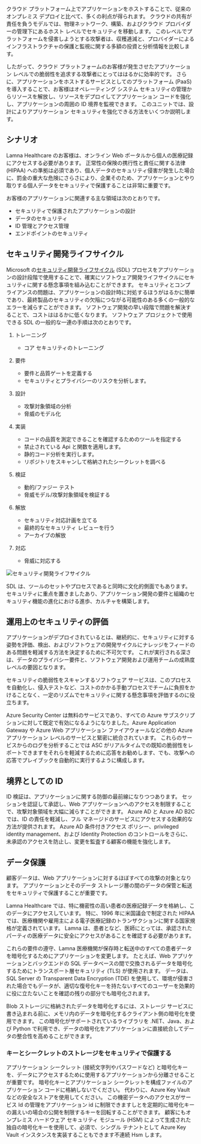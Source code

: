 クラウド プラットフォーム上でアプリケーションをホストすることで、従来のオンプレミス デプロイと比べて、多くの利点が得られます。 クラウドの共有が責任を負うモデルでは、物理ネットワーク、構築、およびクラウド プロバイダーの管理下にあるホスト レベルでセキュリティを移動します。 このレベルでプラットフォームを侵害しようとする攻撃者は、収穫逓減と、プロバイダーによるインフラストラクチャの保護と監視に関する多額の投資と分析情報を比較します。

したがって、クラウド プラットフォームのお客様が発生させたアプリケーション レベルでの脆弱性を追求する攻撃者にとってははるかに効率的です。 さらに、アプリケーションをホストするサービスとしてのプラットフォーム (PaaS) を導入することで、お客様はオペレーティング システム セキュリティの管理からリソースを解放し、リソースをデプロイしてアプリケーション コードを強化し、アプリケーションの周囲の ID 境界を監視できます。 このユニットでは、設計によりアプリケーション セキュリティを強化できる方法をいくつか説明します。

## <a name="scenario"></a>シナリオ

Lamna Healthcare のお客様は、オンライン Web ポータルから個人の医療記録にアクセスする必要があります。 正常性の保険の携行性と責任に関する法律 (HIPAA) への準拠は必須であり、個人データのセキュリティ侵害が発生した場合に、罰金の重大な危険にさらさにより、企業そのため、アプリケーションとやり取りする個人データをセキュリティで保護することは非常に重要です。

お客様のアプリケーションに関連する主な領域は次のとおりです。

- セキュリティで保護されたアプリケーションの設計
- データのセキュリティ
- ID 管理とアクセス管理
- エンドポイントのセキュリティ

## <a name="security-development-lifecycle"></a>セキュリティ開発ライフサイクル

Microsoft の[セキュリティ開発ライフサイクル](https://www.microsoft.com/sdl) (SDL) プロセスをアプリケーションの設計段階で使用することで、確実にソフトウェア開発ライフサイクルにセキュリティに関する懸念事項を組み込むことができます。 セキュリティとコンプライアンスの問題は、アプリケーションの設計時に対処するほうがはるかに簡単であり、最終製品のセキュリティの欠陥につながる可能性のある多くの一般的なエラーを減らすことができます。 ソフトウェア開発の早い段階で問題を解決することで、コストははるかに低くなります。 ソフトウェア プロジェクトで使用できる SDL の一般的な一連の手順は次のとおりです。

1. トレーニング

    - コア セキュリティのトレーニング

1. 要件

    - 要件と品質ゲートを定義する
    - セキュリティとプライバシーのリスクを分析します。
 
1. 設計

    - 攻撃対象領域の分析
    - 脅威のモデル化
 
1. 実装

    - コードの品質を測定できることを確認するためのツールを指定する
    - 禁止されている Api と関数を適用します。
    - 静的コード分析を実行します。
    - リポジトリをスキャンして格納されたシークレットを調べる
 
1. 検証

    - 動的/ファジー テスト
    - 脅威モデル/攻撃対象領域を検証する
 
1. 解放

    - セキュリティ対応計画を立てる
    - 最終的なセキュリティ レビューを行う
    - アーカイブの解放
 
1. 対応 

    - 脅威に対応する

![セキュリティ開発ライフサイクル](../media/sdl.png)

SDL は、ツールのセットやプロセスであると同時に文化的側面でもあります。 セキュリティに重点を置きましたあり、アプリケーション開発の要件と組織のセキュリティ機能の進化における進歩、カルチャを構築します。

<!-- Bear in mind that the migration of un-modified applications (especially COTS procured software systems) will not be able to perform many of the steps listed above.
 -->

## <a name="operational-security-assessment"></a>運用上のセキュリティの評価

アプリケーションがデプロイされているとは、継続的に、セキュリティに対する姿勢を評価、検出、およびソフトウェアの開発サイクルにナレッジをフィードのある問題を軽減する方法を決定するために不可欠です。 これが実行される深さは、データのプライバシー要件と、ソフトウェア開発および運用チームの成熟度レベルの要因となります。

セキュリティの脆弱性をスキャンするソフトウェア サービスは、このプロセスを自動化し、侵入テストなど、コストのかかる手動プロセスでチームに負担をかけることなく、一定のリズムでセキュリティに関する懸念事項を評価するのに役立ちます。

Azure Security Center は無料のサービスであり、すべての Azure サブスクリプションに対して既定で有効になるようになりました。Azure Application Gateway や Azure Web アプリケーション ファイアウォールなどの他の Azure アプリケーション レベルのサービスと緊密に統合されています。 これらのサービスからのログを分析することでは ASC がリアルタイムでの既知の脆弱性をレポートできますをそれらを軽減するために応答をお勧めします、でも、攻撃への応答でプレイブックを自動的に実行するように構成します。

<!-- SDL culture
Key Vault / MSI
CSE = App  -> DB & App Storage
Mention approach of code scanning & SDL
Scanning for passwords - Git
 -->

## <a name="identity-as-the-perimeter"></a>境界としての ID

ID 検証は、アプリケーションに関する防御の最前線になりつつあります。 セッションを認証して承認し、Web アプリケーションへのアクセスを制限することで、攻撃対象領域を大幅に減らすことができます。 Azure AD と Azure AD B2C では、ID の責任を軽減し、フル マネージドのサービスにアクセスする効果的な方法が提供されます。 Azure AD 条件付きアクセス ポリシー、privileged identity management、および Identity Protection のコントロールをさらに、未承認のアクセスを防止し、変更を監査する顧客の機能を強化します。

## <a name="data-protection"></a>データ保護

顧客データは、Web アプリケーションに対するほぼすべての攻撃の対象となります。 アプリケーションとそのデータ ストレージ層の間のデータの保管と転送をセキュリティで保護することが重要です。

Lamna Healthcare では、特に機密性の高い患者の医療記録データを格納し、このデータにアクセスしています。 特に、1996 年に米国議会で制定された HIPAA では、医療機関や雇用主による電子医療記録のトランザクションに関する国家規格が定義されています。 Lamna は、患者となど、医師にとっては、承認されたパーティの医療データに安全にアクセスがあることを確認する必要があります。

これらの要件の遵守、Lamna 医療機関が保存時と転送中のすべての患者データを暗号化するためにアプリケーションを変更します。 たとえば、Web アプリケーションとバックエンドの SQL データベースの間で交換されるデータを暗号化するためにトランスポート層セキュリティ (TLS) が使用されます。 データは、SQL Server の Transparent Data Encryption (TDE) を使用して、環境が侵害された場合でもデータが、適切な復号化キーを持たないすべてのユーザーを効果的に役に立たないことを確認の残りの部分でも暗号化されます。

Blob ストレージに格納されたデータを暗号化するには、ストレージ サービスに書き込まれる前に、メモリ内のデータを暗号化するクライアント側の暗号化を使用できます。 この暗号化がサポートされているライブラリを .NET、Java、および Python で利用でき、データの暗号化をアプリケーションに直接統合してデータの整合性を高めることができます。

### <a name="secure-key-and-secret-storage"></a>キーとシークレットのストレージをセキュリティで保護する

アプリケーション シークレット (接続文字列やパスワードなど) と暗号化キーを、データにアクセスするために使用するアプリケーションから分離させることが重要です。 暗号化キーとアプリケーション シークレットを構成ファイルのアプリケーション コードに格納しないでください。 代わりに、Azure Key Vault などの安全なストアを使用してください。 この機密データへのアクセスがサービス Id の管理をアプリケーション id に制限できますしとを定期的に暗号化キーの漏えいの場合の公開を制限するキーを回転することができます。 顧客にもオンプレミス ハードウェア セキュリティ モジュール (HSM) によって生成された独自の暗号化キーを使用して、必須で、シングル テナントとして Azure Key Vault インスタンスを実装することもできます不連続 Hsm します。

<!-- ### Secure and immutable file storage

All Azure storage accounts are encrypted by default using Microsoft managed keys. Azure customers also have the ability to use their own encryption keys (BYOK) to encrypt blob, file and queue data so that even the hosting provider has no access to unencrypted data. Data immutability is often required for auditing purposes or when legal disputes call for data to be effectively frozen for a determined amount of time. Azure has recently introduced an [immutable data storage](https://docs.microsoft.com/azure/storage/blobs/storage-blob-immutable-storage) option known as Write-Once, Read many (WORM) for this scenario. -->
